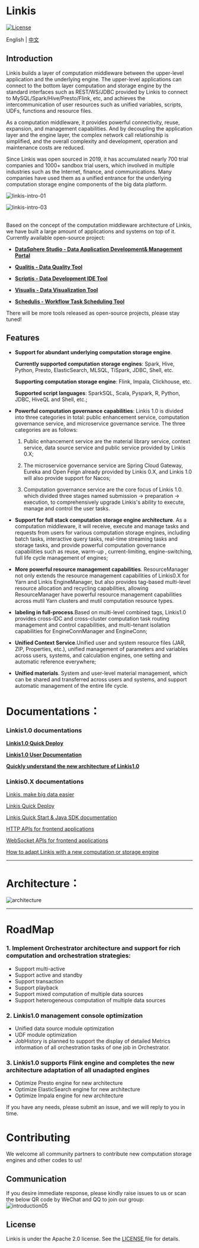 Linkis
============

[![License](https://img.shields.io/badge/license-Apache%202-4EB1BA.svg)](https://www.apache.org/licenses/LICENSE-2.0.html)

English | [中文](docs/zh_CN/README.md)

## Introduction

Linkis builds a layer of computation middleware between the upper-level application and the underlying engine. The upper-level applications can connect to the bottom layer computation and storage engine by the standard interfaces such as REST/WS/JDBC provided by Linkis to connect to MySQL/Spark/Hive/Presto/Flink, etc, and achieves the intercommunication of user resources such as unified variables, scripts, UDFs, functions and resource files.

As a computation middleware, it provides powerful connectivity, reuse, expansion, and management capabilities. And by decoupling the application layer and the engine layer, the complex network call relationship is simplified, and the overall complexity and development, operation and maintenance costs are reduced.

Since Linkis was open sourced in 2019, it has accumulated nearly 700 trial companies and 1000+ sandbox trial users, which involved in multiple industries such as the Internet, finance, and communications. Many companies have used them as a unified entrance for the underlying computation storage engine components of the big data platform.


![linkis-intro-01](https://user-images.githubusercontent.com/11496700/84615498-c3030200-aefb-11ea-9b16-7e4058bf6026.png)

![linkis-intro-03](https://user-images.githubusercontent.com/11496700/84615483-bb435d80-aefb-11ea-81b5-67f62b156628.png)
<br>
<br>

Based on the concept of the computation middleware architecture of Linkis, we have built a large amount of applications and systems on top of it. Currently available open-source project: 
 
 - [**DataSphere Studio - Data Application Development& Management Portal**](https://github.com/WeBankFinTech/DataSphereStudio)
 
 - [**Qualitis - Data Quality Tool**](https://github.com/WeBankFinTech/Qualitis)
 
 - [**Scriptis - Data Development IDE Tool**](https://github.com/WeBankFinTech/Scriptis)
 
 - [**Visualis - Data Visualization Tool**](https://github.com/WeBankFinTech/Visualis)

 - [**Schedulis - Workflow Task Scheduling Tool**](https://github.com/WeBankFinTech/Schedulis)

 There will be more tools released as open-source projects, please stay tuned!

## Features

- **Support for abundant underlying computation storage engine**.

    **Currently supported computation storage engines**: Spark, Hive, Python, Presto, ElasticSearch, MLSQL, TiSpark, JDBC, Shell, etc.
    
    **Supporting computation storage engine**: Flink, Impala, Clickhouse, etc.
    
    **Supported script languages**: SparkSQL, Scala, Pyspark, R, Python, JDBC, HiveQL and Shell, etc.;
  
- **Powerful computation governance capabilities**: Linkis 1.0 is divided into three categories in total: public enhancement service, computation governance service, and microservice governance service. The three categories are as follows:
                                                    
    1. Public enhancement service are the material library service, context service, data source service and public service provided by Linkis 0.X;
                                                    
    2. The microservice governance service are Spring Cloud Gateway, Eureka and Open Feign already provided by Linkis 0.X, and Linkis 1.0 will also provide support for Nacos;
                                                    
    3. Computation governance service are the core focus of Linkis 1.0. which divided three stages named submission -> preparation -> execution, to comprehensively upgrade Linkis's ability to execute, manage and control the user tasks.


- **Support for full stack computation storage engine architecture**. As a computation middleware, it will receive, execute and manage tasks and requests from users for various computation storage engines, including batch tasks, interactive query tasks, real-time streaming tasks and storage tasks, and provide powerful computation governance capabilities such as reuse, warm-up , current-limiting, engine-switching, full life cycle management of engines;

- **More powerful resource management capabilities**. ResourceManager not only extends the resource management capabilities of Linkis0.X for Yarn and Linkis EngineManager, but also provides tag-based multi-level resource allocation and recycling capabilities, allowing ResourceManager have powerful resource management capabilities across mutil Yarn clusters and mutil computation resource types.

- **labeling in full-process**.Based on multi-level combined tags, Linkis1.0 provides cross-IDC and cross-cluster computation task routing management and control capabilities, and multi-tenant isolation capabilities for EngineConnManager and EngineConn;

- **Unified Context Service**.Unified user and system resource files (JAR, ZIP, Properties, etc.), unified management of parameters and variables across users, systems, and calculation engines, one setting and automatic reference everywhere;

- **Unified materials**. System and user-level material management, which can be shared and transferred across users and systems, and support automatic management of the entire life cycle.


# Documentations：

### Linkis1.0 documentations

[**Linkis1.0 Quick Deploy**](https://github.com/WeBankFinTech/Linkis/wiki/%E5%A6%82%E4%BD%95%E5%BF%AB%E9%80%9F%E5%AE%89%E8%A3%85%E4%BD%BF%E7%94%A8Linkis-1.0-RC1)

[**Linkis1.0 User Documentation**](https://github.com/WeBankFinTech/Linkis/wiki/Linkis1.0%E7%94%A8%E6%88%B7%E4%BD%BF%E7%94%A8%E6%96%87%E6%A1%A3)

[**Quickly understand the new architecture of Linkis1.0**](https://github.com/WeBankFinTech/Linkis/wiki/Linkis1.0%E4%B8%8ELinkis0.X%E7%9A%84%E5%8C%BA%E5%88%AB%E7%AE%80%E8%BF%B0)

### Linkis0.X documentations

[Linkis, make big data easier](docs/en_US/ch3/Linkis_Introduction.md)

[Linkis Quick Deploy](docs/en_US/ch1/deploy.md)

[Linkis Quick Start & Java SDK documentation](docs/en_US/ch3/Linkis_Java_SDK_doc.md)

[HTTP APIs for frontend applications](docs/en_US/ch3/Linkis_HTTP_API_Doc.md)

[WebSocket APIs for frontend applications](docs/en_US/ch3/Linkis_WebSocket_API_Doc.md)

[How to adapt Linkis with a new computation or storage engine](docs/en_US/ch3/How_to_adapt_Linkis_with_a_new_computation_or_storage_engine.md)

----

# Architecture：

![architecture]()

----

# RoadMap

### 1. Implement Orchestrator architecture and support for rich computation and orchestration strategies:

- Support multi-active
- Support active and standby
- Support transaction
- Support playback
- Support mixed computation of multiple data sources
- Support heterogeneous computation of multiple data sources

### 2. Linkis1.0 management console optimization

- Unified data source module optimization
- UDF module optimization
- JobHistory is planned to support the display of detailed Metrics information of all orchestration tasks of one job in Orchestrator.

### 3. Linkis1.0 supports Flink engine and completes the new architecture adaptation of all unadapted engines

- Optimize Presto engine for new architecture
- Optimize ElasticSearch engine for new architecture
- Optimize Impala engine for new architecture

If you have any needs, please submit an issue, and we will reply to you in time.

# Contributing

We welcome all community partners to contribute new computation storage engines and other codes to us!

## Communication

If you desire immediate response, please kindly raise issues to us or scan the below QR code by WeChat and QQ to join our group:
<br>
![introduction05](https://user-images.githubusercontent.com/11496700/84615565-f2197380-aefb-11ea-8288-c2d7b0410933.png)

## License

Linkis is under the Apache 2.0 license. See the [LICENSE ](http://www.apache.org/licenses/LICENSE-2.0)file for details.